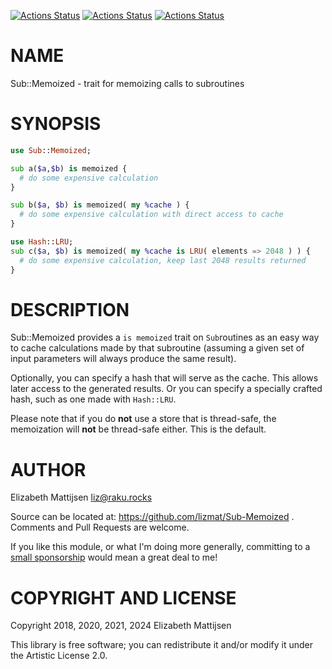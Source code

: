[![Actions Status](https://github.com/lizmat/Sub-Memoized/actions/workflows/linux.yml/badge.svg)](https://github.com/lizmat/Sub-Memoized/actions) [![Actions Status](https://github.com/lizmat/Sub-Memoized/actions/workflows/macos.yml/badge.svg)](https://github.com/lizmat/Sub-Memoized/actions) [![Actions Status](https://github.com/lizmat/Sub-Memoized/actions/workflows/windows.yml/badge.svg)](https://github.com/lizmat/Sub-Memoized/actions)

NAME
====

Sub::Memoized - trait for memoizing calls to subroutines

SYNOPSIS
========

```raku
use Sub::Memoized;

sub a($a,$b) is memoized {
  # do some expensive calculation
}

sub b($a, $b) is memoized( my %cache ) {
  # do some expensive calculation with direct access to cache
}

use Hash::LRU;
sub c($a, $b) is memoized( my %cache is LRU( elements => 2048 ) ) {
  # do some expensive calculation, keep last 2048 results returned
}
```

DESCRIPTION
===========

Sub::Memoized provides a `is memoized` trait on `Sub`routines as an easy way to cache calculations made by that subroutine (assuming a given set of input parameters will always produce the same result).

Optionally, you can specify a hash that will serve as the cache. This allows later access to the generated results. Or you can specify a specially crafted hash, such as one made with `Hash::LRU`.

Please note that if you do **not** use a store that is thread-safe, the memoization will **not** be thread-safe either. This is the default.

AUTHOR
======

Elizabeth Mattijsen <liz@raku.rocks>

Source can be located at: https://github.com/lizmat/Sub-Memoized . Comments and Pull Requests are welcome.

If you like this module, or what I'm doing more generally, committing to a [small sponsorship](https://github.com/sponsors/lizmat/) would mean a great deal to me!

COPYRIGHT AND LICENSE
=====================

Copyright 2018, 2020, 2021, 2024 Elizabeth Mattijsen

This library is free software; you can redistribute it and/or modify it under the Artistic License 2.0.

